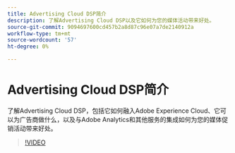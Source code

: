 ```yaml
---
title: Advertising Cloud DSP简介
description: 了解Advertising Cloud DSP以及它如何为您的媒体活动带来好处。
source-git-commit: 9094697600cd457b2a8d87c96e07a7de2140912a
workflow-type: tm+mt
source-wordcount: '57'
ht-degree: 0%

---
```


# Advertising Cloud DSP简介

了解Advertising Cloud DSP，包括它如何融入Adobe Experience Cloud、它可以为广告商做什么，以及与Adobe Analytics和其他服务的集成如何为您的媒体促销活动带来好处。

>[!VIDEO](https://video.tv.adobe.com/v/339200)
